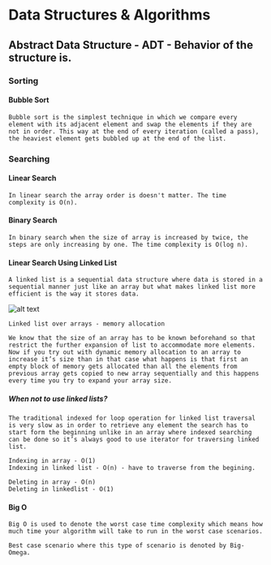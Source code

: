 # Data Structures & Algorithms

## Abstract Data Structure - ADT - Behavior of the structure is.

### Sorting

#### Bubble Sort

    Bubble sort is the simplest technique in which we compare every element with its adjacent element and swap the elements if they are not in order. This way at the end of every iteration (called a pass), the heaviest element gets bubbled up at the end of the list.


### Searching

#### Linear Search

    In linear search the array order is doesn't matter. The time complexity is O(n).

#### Binary Search

    In binary search when the size of array is increased by twice, the steps are only increasing by one. The time complexity is O(log n).

#### Linear Search Using Linked List

    A linked list is a sequential data structure where data is stored in a sequential manner just like an array but what makes linked list more efficient is the way it stores data.

![alt text](https://miro.medium.com/max/986/1*V9tusiMcUEltVW5Pbmn2DQ.png)

    Linked list over arrays - memory allocation

    We know that the size of an array has to be known beforehand so that restrict the further expansion of list to accommodate more elements. Now if you try out with dynamic memory allocation to an array to increase it’s size than in that case what happens is that first an empty block of memory gets allocated than all the elements from previous array gets copied to new array sequentially and this happens every time you try to expand your array size.

##### When not to use linked lists?

    The traditional indexed for loop operation for linked list traversal is very slow as in order to retrieve any element the search has to start form the beginning unlike in an array where indexed searching can be done so it’s always good to use iterator for traversing linked list.

    Indexing in array - O(1)
    Indexing in linked list - O(n) - have to traverse from the begining.

    Deleting in array - O(n)
    Deleting in linkedlist - O(1)

#### Big O

    Big O is used to denote the worst case time complexity which means how much time your algorithm will take to run in the worst case scenarios. 

    Best case scenario where this type of scenario is denoted by Big-Omega.